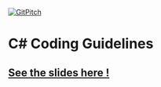 [![GitPitch](https://gitpitch.com/assets/badge.svg)](https://gitpitch.com/lionelrepellin/csharp-coding-guidelines/master?grs=github&t=white)

# C# Coding Guidelines

## [See the slides here !](https://gitpitch.com/lionelrepellin/csharp-coding-guidelines)